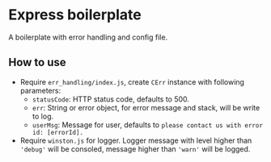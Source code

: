 # Express boilerplate
A boilerplate with error handling and config file.


## How to use
* Require `err_handling/index.js`, create `CErr` instance with following parameters:
  * `statusCode`: HTTP status code, defaults to 500.
  * `err`: String or error object, for error message and stack, will be write to log.
  * `userMsg`: Message for user, defaults to `please contact us with error id: [errorId].`
* Require `winston.js` for logger. Logger message with level higher than `'debug'` will be consoled, message higher than `'warn'` will be logged.
